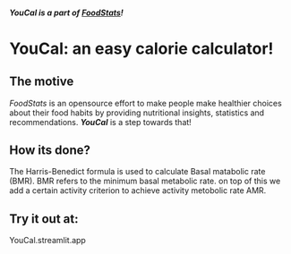#### _YouCal is a part of [FoodStats](https://github.com/FoodStats)!_

# YouCal: an easy calorie calculator!

## The motive
*FoodStats* is an opensource effort to make people make healthier choices about their food habits by providing nutritional insights, statistics and recommendations.
**_YouCal_** is a step towards that! 

## How its done?
The Harris-Benedict formula is used to calculate Basal matabolic rate (BMR).
BMR refers to the minimum basal metabolic rate.
on top of this we add a certain activity criterion to achieve activity metobolic rate AMR.

## Try it out at:
YouCal.streamlit.app


